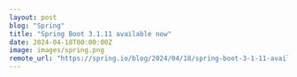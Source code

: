 ```yaml
---
layout: post
blog: "Spring"
title: "Spring Boot 3.1.11 available now"
date: 2024-04-18T00:00:00Z
image: images/spring.png
remote_url: "https://spring.io/blog/2024/04/18/spring-boot-3-1-11-available-now"
---
```

